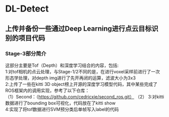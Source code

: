 # DL-Detect
## 上传并备份一些通过Deep Learning进行点云目标识别的项目代码
### Stage-3部分简介
这部分主要是Tof（Depth）和深度学习结合的内容，包括:<br>
1:对tof相机的点云处理，与Stage-1/2不同的是，在进行voxel采样前进行了一次形态学处理，对depth img进行了先开再闭的运算，滤波大小为3x3<br>
2:上传了一些在kitti 3D object榜上开源的深度学习模型代码，其中某些完成了ROS框架内的调用实现，参考了以下仓库：<br>
（1）Second：（https://github.com/cedricxie/second_ros.git）
（2）
3:对kitti数据进行了bounding box可视化，代码放在了kitti show<br>
4:实现了将tof数据进行SVM预分类后单帧写入label的代码<br>
